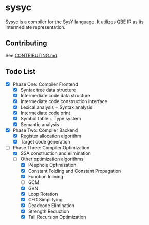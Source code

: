 # sysyc

Sysyc is a compiler for the SysY language. It utilizes QBE IR as its intermediate representation.

## Contributing

See [CONTRIBUTING.md](CONTRIBUTING.md).

## Todo List
- [X] Phase One: Compiler Frontend
  - [x] Syntax tree data structure
  - [X] Intermediate code data structure
  - [X] Intermediate code construction interface
  - [x] Lexical analysis + Syntax analysis
  - [X] Intermediate code print
  - [x] Symbol table + Type system
  - [X] Semantic analysis

- [X] Phase Two: Compiler Backend
  - [X] Register allocation algorithm
  - [X] Target code generation

- [ ] Phase Three: Compiler Optimization
  - [X] SSA construction and elimination
  - [ ] Other optimization algorithms
     - [X] Peephole Optimization
     - [X] Constant Folding and Constant Propagation
     - [X] Function Inlining
     - [ ] GCM
     - [X] GVN
     - [X] Loop Rotation
     - [X] CFG Simplifying
     - [X] Deadcode Elimination
     - [X] Strength Reduction
     - [X] Tail Recursion Optimization
